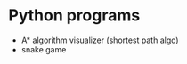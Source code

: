 # Python programs

<ul>
<li>A* algorithm visualizer (shortest path algo)</li>
<li>snake game</li>
</ul>

